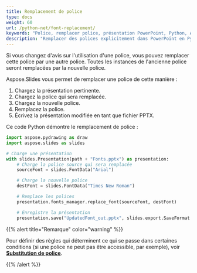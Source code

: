 ```yaml
---
title: Remplacement de police
type: docs
weight: 60
url: /python-net/font-replacement/
keywords: "Police, remplacer police, présentation PowerPoint, Python, Aspose.Slides pour Python via .NET"
description: "Remplacer des polices explicitement dans PowerPoint en Python"
---
```


Si vous changez d'avis sur l'utilisation d'une police, vous pouvez remplacer cette police par une autre police. Toutes les instances de l'ancienne police seront remplacées par la nouvelle police.

Aspose.Slides vous permet de remplacer une police de cette manière :

1. Chargez la présentation pertinente.
2. Chargez la police qui sera remplacée.
3. Chargez la nouvelle police.
4. Remplacez la police.
5. Écrivez la présentation modifiée en tant que fichier PPTX.

Ce code Python démontre le remplacement de police :

```py
import aspose.pydrawing as draw
import aspose.slides as slides

# Charge une présentation
with slides.Presentation(path + "Fonts.pptx") as presentation:
    # Charge la police source qui sera remplacée
    sourceFont = slides.FontData("Arial")

    # Charge la nouvelle police
    destFont = slides.FontData("Times New Roman")

    # Remplace les polices
    presentation.fonts_manager.replace_font(sourceFont, destFont)

    # Enregistre la présentation
    presentation.save("UpdatedFont_out.pptx", slides.export.SaveFormat.PPTX)
```

{{% alert title="Remarque" color="warning" %}} 

Pour définir des règles qui déterminent ce qui se passe dans certaines conditions (si une police ne peut pas être accessible, par exemple), voir [**Substitution de police**](/slides/python-net/font-substitution/). 

{{% /alert %}}